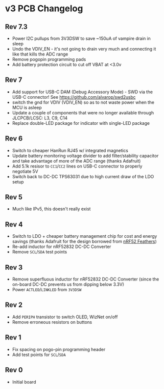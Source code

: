 # v3 PCB Changelog

## Rev 7.3
- Power I2C pullups from 3V3DSW to save ~150uA of vampire drain in sleep
- Undo the VDIV_EN - it's not going to drain very much and connecting it like that kills the ADC range
- Remove pogopin programming pads
- Add battery protection circuit to cut off VBAT at <3.0v

## Rev 7
- Add support for USB-C DAM (Debug Accessory Mode) - SWD via the USB-C connector! See https://github.com/alvarop/swd2usbc
- switch the gnd for VDIV (VDIV_EN) so as to not waste power when the MCU is asleep
- Update a couple of components that were no longer available through JLCPCB/LCSC: L3, C9, C14
- Replace double-LED package for indicator with single-LED package

## Rev 6
- Switch to cheaper HanRun RJ45 w/ integrated magnetics
- Update battery monitoring voltage divider to add filter/stability capacitor and take advantage of more of the ADC range (thanks Adafruit)
- Add 5.1k resisor to `CC1`/`CC2` lines on USB-C connector to properly negotiate 5V
- Switch back to DC-DC TPS63031 due to high current draw of the LDO setup

## Rev 5
- Much like IPv5, this doesn't really exist

## Rev 4
- Switch to LDO + cheaper battery management chip for cost and energy savings (thanks Adafruit for the design borrowed from [nRF52 Feathers](https://cdn-learn.adafruit.com/assets/assets/000/052/793/original/microcontrollers_revgsch.png?1523067417))
- Re-add inductor for nRF52832 DC-DC Converter
- Remove `SCL`/`SDA` test points

## Rev 3
- Remove superfluous inductor for nRF52832 DC-DC Converter (since the on-board DC-DC prevents us from dipping below 3.3V)
- Power `ACTLED`/`LINKLED` from `3V3DSW`

## Rev 2
- Add `PERIPH` transistor to switch OLED, WizNet on/off
- Remove erroneous resistors on buttons

## Rev 1
- Fix spacing on pogo-pin programming header
- Add test points for `SCL`/`SDA`

## Rev 0
- Initial board
